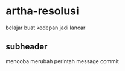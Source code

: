 # artha-resolusi
belajar buat kedepan jadi lancar


## subheader

mencoba merubah perintah message commit